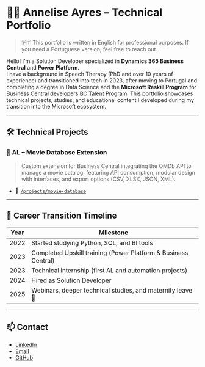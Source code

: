# 👩‍💻 Annelise Ayres – Technical Portfolio

> 🇵🇹 This portfolio is written in English for professional purposes. If you need a Portuguese version, feel free to reach out.

Hello! I'm a Solution Developer specialized in **Dynamics 365 Business Central** and **Power Platform**.  
I have a background in Speech Therapy (PhD and over 10 years of experience) and transitioned into tech in 2023, after moving to Portugal and completing a degree in Data Science and the **Microsoft Reskill Program** for Business Central developers [BC Talent Program](https://dynamicspartners.transform.microsoft.com/program/bctalent).
This portfolio showcases technical projects, studies, and educational content I developed during my transition into the Microsoft ecosystem.

---

## 🛠️ Technical Projects

### 🔹 AL – Movie Database Extension  
> Custom extension for Business Central integrating the OMDb API to manage a movie catalog, featuring API consumption, modular design with interfaces, and export options (CSV, XLSX, JSON, XML).  
- 📂 [`/projects/movie-database`](projects/movie-database)

---

## 🚀 Career Transition Timeline

| Year | Milestone |
|------|-----------|
| 2022 | Started studying Python, SQL, and BI tools |
| 2023 | Completed Upskill training (Power Platform & Business Central) |
| 2023 | Technical internship (first AL and automation projects) |
| 2024 | Hired as Solution Developer |
| 2025 | Webinars, deeper technical studies, and maternity leave 💛 |

---

## 📫 Contact

- [LinkedIn](https://www.linkedin.com/in/annelise-ayres-a763aa63)
- [Email](mailto:anneliseayres@gmail.com)
- [GitHub](https://github.com/anneliseayres)
